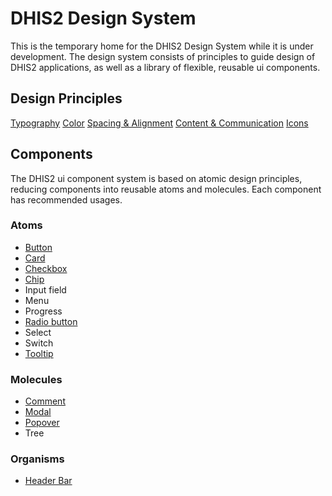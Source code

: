 # DHIS2 Design System
This is the temporary home for the DHIS2 Design System while it is under development. The design system consists of principles to guide design of DHIS2 applications, as well as a library of flexible, reusable ui components.

## Design Principles
[Typography](principles/typography.md)
[Color](principles/color.md)
[Spacing & Alignment](principles/spacing-alignment.md)
[Content & Communication](principles/content-communication.md)
[Icons](principles/icons.md)

## Components
The DHIS2 ui component system is based on atomic design principles, reducing components into reusable atoms and molecules. Each component has recommended usages.
### Atoms
* [Button](atoms/button.md)
* [Card](atoms/card.md)
* [Checkbox](atoms/checkbox.md)
* [Chip](atoms/chip.md)
* Input field
* Menu
* Progress
* [Radio button](atoms/radio.md)
* Select
* Switch
* [Tooltip](atoms/tooltip.md)

### Molecules
* [Comment](molecules/comment.md)
* [Modal](molecules/modal.md)
* [Popover](molecules/popover.md)
* Tree

### Organisms
* [Header Bar](organisms/header-bar.md)